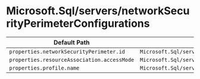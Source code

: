 # Microsoft.Sql/servers/networkSecurityPerimeterConfigurations

| Default Path | Alias |
|---|---|
| `properties.networkSecurityPerimeter.id` | `Microsoft.Sql/servers/networkSecurityPerimeterConfigurations/networkSecurityPerimeter.id` |
| `properties.resourceAssociation.accessMode` | `Microsoft.Sql/servers/networkSecurityPerimeterConfigurations/resourceAssociation.accessMode` |
| `properties.profile.name` | `Microsoft.Sql/servers/networkSecurityPerimeterConfigurations/profile.name` |

